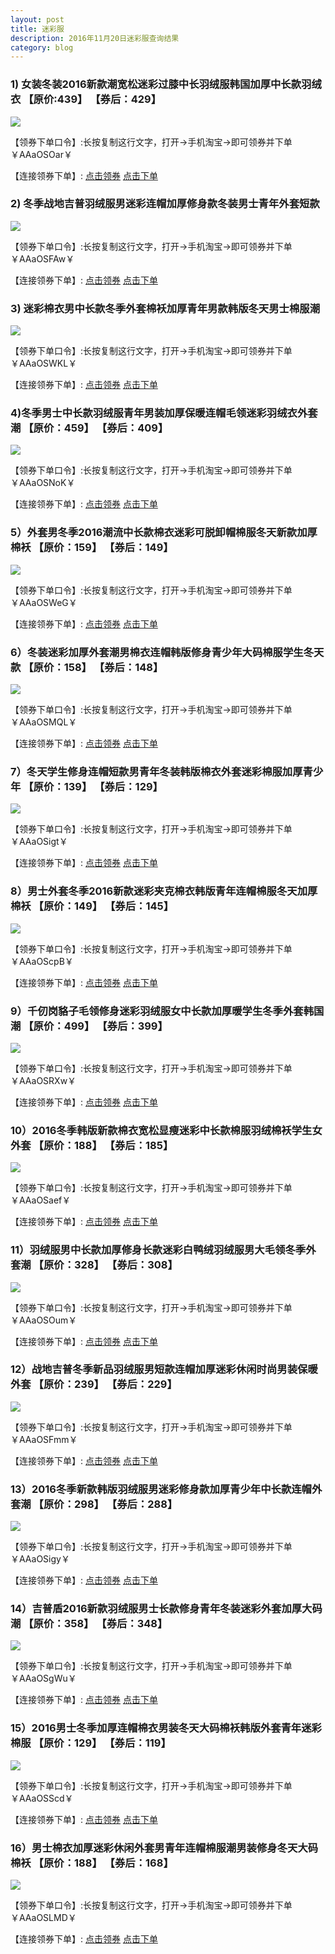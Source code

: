 ```yaml
---
layout: post
title: 迷彩服
description: 2016年11月20日迷彩服查询结果
category: blog
---
```


### 1) 女装冬装2016新款潮宽松迷彩过膝中长羽绒服韩国加厚中长款羽绒衣 【原价:439】 【券后：429】

![](http://img02.taobaocdn.com/bao/uploaded/i2/694251071/TB29Jm8aM9J.eBjSsppXXXAAVXa_!!694251071.jpg)

【领券下单口令】:长按复制这行文字，打开→手机淘宝→即可领券并下单￥AAaOSOar￥

【连接领券下单】: [点击领券](https://uland.taobao.com/coupon/edetail?e=w4h%2FuqWqhGQN%2BoQUE6FNzIM62UyNgFOBKBqCHK3C0Qv%2Bp0i45IILiy0BH9y6KEuKbAP3lccb2z0gvn4B2420DUYUejVMpzGc7sRUcQe1PUdw8qc1XLan0U7boqEjft3hIfxugX8J0mFwioKBTe%2BRAQXYFrNKi45y&pid=mm_119037603_16938897_62386652&af=1)     [点击下单](https://s.click.taobao.com/t?e=m%3D2%26s%3DNFTElvGU7vwcQipKwQzePOeEDrYVVa64LKpWJ%2Bin0XLjf2vlNIV67l7fBibwJZXDsUZsiWgXrvhKVk%2FYB1WuC9Mk6rThlE9e8LFM7q%2Fzpd%2F%2BVLIe0YV6segCoN4N1GMBouj4Z5hlae7sq27cQRweIxtvDMl6nQkTxg5p7bh%2BFbQ%3D&pvid=11_58.39.27.89_16978_1479634109083)

### 2) 冬季战地吉普羽绒服男迷彩连帽加厚修身款冬装男士青年外套短款

![](http://image.taobao.com/bao/uploaded/i4/TB1BuquMVXXXXb5aXXXYXGcGpXX_M2.SS2)

【领券下单口令】:长按复制这行文字，打开→手机淘宝→即可领券并下单￥AAaOSFAw￥

【连接领券下单】: [点击领券](https://uland.taobao.com/coupon/edetail?e=Hn6nBC47Ry8N%2BoQUE6FNzIM62UyNgFOBKBqCHK3C0Qv%2Bp0i45IILiy0BH9y6KEuKyDkeaa88fuqpq3ZeLuzuZ0YUejVMpzGc7sRUcQe1PUdw8qc1XLan0U7boqEjft3hIfxugX8J0mFwioKBTe%2BRAQXYFrNKi45y&pid=mm_119037603_16938897_62386652&af=1)   [点击下单](https://s.click.taobao.com/t?e=m%3D2%26s%3DLU5MrGY5A6EcQipKwQzePOeEDrYVVa64LKpWJ%2Bin0XLjf2vlNIV67l7fBibwJZXDsUZsiWgXrvhKVk%2FYB1WuC9Mk6rThlE9e8LFM7q%2Fzpd%2F%2BVLIe0YV6sQsakjbs1aJbouj4Z5hlae46GfRRn7LJ5FwXoALiJlTnxg5p7bh%2BFbQ%3D&pvid=11_58.39.27.89_16978_1479634109083)


### 3) 迷彩棉衣男中长款冬季外套棉袄加厚青年男款韩版冬天男士棉服潮

![](http://img04.taobaocdn.com/bao/uploaded/i4/1654116772/TB29de0agOI.eBjSszhXXbHvFXa_!!1654116772.jpg)

【领券下单口令】:长按复制这行文字，打开→手机淘宝→即可领券并下单￥AAaOSWKL￥

【连接领券下单】: [点击领券](https://uland.taobao.com/coupon/edetail?e=zYsxbKLnmo4N%2BoQUE6FNzIM62UyNgFOBKBqCHK3C0Qv%2Bp0i45IILiy0BH9y6KEuK62WY2LkglKh4s2K6vyRFuEYUejVMpzGc7sRUcQe1PUdw8qc1XLan0U7boqEjft3hIfxugX8J0mFwioKBTe%2BRAQXYFrNKi45y&pid=mm_119037603_16938897_62386652&af=1)   [点击下单](https://s.click.taobao.com/t?e=m%3D2%26s%3DBSg7esKO9hAcQipKwQzePOeEDrYVVa64LKpWJ%2Bin0XLjf2vlNIV67l7fBibwJZXDsUZsiWgXrvhKVk%2FYB1WuC9Mk6rThlE9e8LFM7q%2Fzpd%2F%2BVLIe0YV6sVU211QALJFy0Noon1WN7Z2CpvmeH97d3XuW6DbQUiDuIYULNg46oBA%3D&pvid=11_58.39.27.89_16978_1479634109083)

### 4)冬季男士中长款羽绒服青年男装加厚保暖连帽毛领迷彩羽绒衣外套潮 【原价：459】 【券后：409】 

![](http://img04.taobaocdn.com/bao/uploaded/i4/TB1VvZbNFXXXXayapXXXXXXXXXX_!!0-item_pic.jpg)

【领券下单口令】:长按复制这行文字，打开→手机淘宝→即可领券并下单￥AAaOSNoK￥

【连接领券下单】: [点击领券](https://uland.taobao.com/coupon/edetail?e=GBhgLPoFuQcN%2BoQUE6FNzIM62UyNgFOBKBqCHK3C0Qv%2Bp0i45IILiy0BH9y6KEuKgqOxL0Mbb4o38k%2F4o4JX80YUejVMpzGc7sRUcQe1PUdw8qc1XLan0U7boqEjft3hIfxugX8J0mFwioKBTe%2BRAQXYFrNKi45y&pid=mm_119037603_16938897_62386652&af=1)   [点击下单](https://s.click.taobao.com/t?e=m%3D2%26s%3DWCSdZ9vfU60cQipKwQzePOeEDrYVVa64K7Vc7tFgwiHjf2vlNIV67l7fBibwJZXDsUZsiWgXrvhKVk%2FYB1WuC9Mk6rThlE9e8LFM7q%2Fzpd%2F%2BVLIe0YV6sYwhhZCt9jCHSMUVew9P0%2BjPJOWtUE54fErM%2FQp9EXF3IYULNg46oBA%3D&pvid=11_58.39.27.89_16978_1479634109083)

### 5）外套男冬季2016潮流中长款棉衣迷彩可脱卸帽棉服冬天新款加厚棉袄 【原价：159】 【券后：149】

![](http://img02.taobaocdn.com/bao/uploaded/i2/TB1pN85NVXXXXXzXVXXXXXXXXXX_!!0-item_pic.jpg)

【领券下单口令】:长按复制这行文字，打开→手机淘宝→即可领券并下单￥AAaOSWeG￥

【连接领券下单】: [点击领券](https://uland.taobao.com/coupon/edetail?e=HPNJT021jzgN%2BoQUE6FNzIM62UyNgFOBKBqCHK3C0Qv%2Bp0i45IILiy0BH9y6KEuKz97jVCAPlBLd2q%2FZnCNLVUYUejVMpzGc7sRUcQe1PUdw8qc1XLan0U7boqEjft3hIfxugX8J0mFwioKBTe%2BRAQXYFrNKi45y&pid=mm_119037603_16938897_62386652&af=1)   [点击下单](https://s.click.taobao.com/t?e=m%3D2%26s%3Do6YS4bGkaNYcQipKwQzePOeEDrYVVa64LKpWJ%2Bin0XLjf2vlNIV67l7fBibwJZXDsUZsiWgXrvhKVk%2FYB1WuC9Mk6rThlE9e8LFM7q%2Fzpd%2F%2BVLIe0YV6sT%2FIsobFl8QpSgO8zaFKu5CP2%2FrLUml5lfQ2gjNcRep7IYULNg46oBA%3D&pvid=11_58.39.27.89_16978_1479634109083)

### 6）冬装迷彩加厚外套潮男棉衣连帽韩版修身青少年大码棉服学生冬天款 【原价：158】 【券后：148】

![](http://img04.taobaocdn.com/bao/uploaded/i4/TB1.F85NVXXXXagapXXXXXXXXXX_!!0-item_pic.jpg)

【领券下单口令】:长按复制这行文字，打开→手机淘宝→即可领券并下单￥AAaOSMQL￥

【连接领券下单】: [点击领券](https://uland.taobao.com/coupon/edetail?e=droTnIQyLFcN%2BoQUE6FNzIM62UyNgFOBKBqCHK3C0Qv%2Bp0i45IILiy0BH9y6KEuKTMUD94gBL71kIJF8AZcl8EYUejVMpzGc7sRUcQe1PUdw8qc1XLan0U7boqEjft3hIfxugX8J0mFwioKBTe%2BRAQXYFrNKi45y&pid=mm_119037603_16938897_62386652&af=1)   [点击下单](https://s.click.taobao.com/t?e=m%3D2%26s%3DwaQhIczWL6McQipKwQzePOeEDrYVVa64K7Vc7tFgwiHjf2vlNIV67l7fBibwJZXDsUZsiWgXrvhKVk%2FYB1WuC9Mk6rThlE9e8LFM7q%2Fzpd%2F%2BVLIe0YV6sQ0RusDtu4g4xVkwQ0O2GhSvJTtiG1bdWLj4pBE12xnOIYULNg46oBA%3D&pvid=11_58.39.27.89_16978_1479634109083)

### 7）冬天学生修身连帽短款男青年冬装韩版棉衣外套迷彩棉服加厚青少年 【原价：139】 【券后：129】

![](http://image.taobao.com/bao/uploaded/i5/TB142QANFXXXXaDXXXXYXGcGpXX_M2.SS2)

【领券下单口令】:长按复制这行文字，打开→手机淘宝→即可领券并下单￥AAaOSigt￥

【连接领券下单】: [点击领券](https://uland.taobao.com/coupon/edetail?e=M5pnjYnlOrEN%2BoQUE6FNzIM62UyNgFOBKBqCHK3C0Qv%2Bp0i45IILiy0BH9y6KEuKjoldliTwLR67CnvZn40c5EYUejVMpzGc7sRUcQe1PUdw8qc1XLan0U7boqEjft3hIfxugX8J0mFwioKBTe%2BRAQXYFrNKi45y&pid=mm_119037603_16938897_62386652&af=1)   [点击下单](https://s.click.taobao.com/t?e=m%3D2%26s%3DEmTP2CWuxhIcQipKwQzePOeEDrYVVa64LKpWJ%2Bin0XLjf2vlNIV67l7fBibwJZXDsUZsiWgXrvhKVk%2FYB1WuC9Mk6rThlE9e8LFM7q%2Fzpd%2F%2BVLIe0YV6saocM1lgzWVrjwkmPJ6vE%2F3lySVtdwYQ%2BABtmwpRl3J1xg5p7bh%2BFbQ%3D&pvid=11_58.39.27.89_16978_1479634109083)

### 8）男士外套冬季2016新款迷彩夹克棉衣韩版青年连帽棉服冬天加厚棉袄 【原价：149】 【券后：145】

![](http://img04.taobaocdn.com/bao/uploaded/i4/TB1s9oaNFXXXXbfXpXXXXXXXXXX_!!0-item_pic.jpg)

【领券下单口令】:长按复制这行文字，打开→手机淘宝→即可领券并下单￥AAaOScpB￥

【连接领券下单】: [点击领券](https://uland.taobao.com/coupon/edetail?e=6DNLOaZaWYQN%2BoQUE6FNzIM62UyNgFOBKBqCHK3C0Qv%2Bp0i45IILiy0BH9y6KEuKY91C0y0N0IhGuRsrbIBR2UYUejVMpzGc7sRUcQe1PUdw8qc1XLan0U7boqEjft3hIfxugX8J0mFwioKBTe%2BRAQXYFrNKi45y&pid=mm_119037603_16938897_62386652&af=1)   [点击下单](https://s.click.taobao.com/t?e=m%3D2%26s%3DixDSadd2BjMcQipKwQzePOeEDrYVVa64K7Vc7tFgwiHjf2vlNIV67l7fBibwJZXDsUZsiWgXrvhKVk%2FYB1WuC9Mk6rThlE9e8LFM7q%2Fzpd%2F%2BVLIe0YV6sQYcVf3hYy03zOEcFeH5hkxwDQgPS%2B%2BXmcKbOrCgMxaAIYULNg46oBA%3D&pvid=11_58.39.27.89_16978_1479634109083)

### 9）千仞岗貉子毛领修身迷彩羽绒服女中长款加厚暖学生冬季外套韩国潮 【原价：499】 【券后：399】

![](http://img03.taobaocdn.com/bao/uploaded/i3/TB1Fd7NMVXXXXXFXVXXXXXXXXXX_!!0-item_pic.jpg)

【领券下单口令】:长按复制这行文字，打开→手机淘宝→即可领券并下单￥AAaOSRXw￥

【连接领券下单】: [点击领券](https://uland.taobao.com/coupon/edetail?e=K1socGPfuVsN%2BoQUE6FNzIM62UyNgFOBKBqCHK3C0Qv%2Bp0i45IILiy0BH9y6KEuKv%2F2HYanP1jrxUnKKeBKXhEYUejVMpzGc7sRUcQe1PUdw8qc1XLan0U7boqEjft3hIfxugX8J0mFwioKBTe%2BRAQXYFrNKi45y&pid=mm_119037603_16938897_62386652&af=1)   [点击下单](https://s.click.taobao.com/t?e=m%3D2%26s%3DR4PYlKRZUiUcQipKwQzePOeEDrYVVa64LKpWJ%2Bin0XLjf2vlNIV67l7fBibwJZXDsUZsiWgXrvhKVk%2FYB1WuC9Mk6rThlE9e8LFM7q%2Fzpd%2F%2BVLIe0YV6sQMbFa8mcUUCekLGDi1eZILKs%2B7c5fHttqtZ%2FRQc8OsZxg5p7bh%2BFbQ%3D&pvid=11_58.39.27.89_16978_1479634109083)

### 10）2016冬季韩版新款棉衣宽松显瘦迷彩中长款棉服羽绒棉袄学生女外套 【原价：188】 【券后：185】

![](http://img02.taobaocdn.com/bao/uploaded/i2/2189536554/TB21SqHXSiK.eBjSZFDXXbxZVXa_!!2189536554.jpg)

【领券下单口令】:长按复制这行文字，打开→手机淘宝→即可领券并下单￥AAaOSaef￥

【连接领券下单】: [点击领券](https://uland.taobao.com/coupon/edetail?e=0rDltS2L3UcN%2BoQUE6FNzIM62UyNgFOBKBqCHK3C0Qv%2Bp0i45IILiy0BH9y6KEuK9eyBFYdy5ufz3xSLrmUS%2FEYUejVMpzGc7sRUcQe1PUdw8qc1XLan0U7boqEjft3hIfxugX8J0mFwioKBTe%2BRAQXYFrNKi45y&pid=mm_119037603_16938897_62386652&af=1)   [点击下单](https://s.click.taobao.com/t?e=m%3D2%26s%3DtnABKVGa35YcQipKwQzePOeEDrYVVa64LKpWJ%2Bin0XLjf2vlNIV67l7fBibwJZXDsUZsiWgXrvhKVk%2FYB1WuC9Mk6rThlE9e8LFM7q%2Fzpd%2F%2BVLIe0YV6sQMlHNQmi7Y1B0pmVITYIpUWOx4ZJdzTLe4QPyyxOBZIIYULNg46oBA%3D&pvid=11_58.39.27.89_16978_1479634109083)

### 11）羽绒服男中长款加厚修身长款迷彩白鸭绒羽绒服男大毛领冬季外套潮 【原价：328】 【券后：308】

![](http://img03.taobaocdn.com/bao/uploaded/i3/TB1WJeLNVXXXXX3aFXXXXXXXXXX_!!0-item_pic.jpg)

【领券下单口令】:长按复制这行文字，打开→手机淘宝→即可领券并下单￥AAaOSOum￥

【连接领券下单】: [点击领券](https://uland.taobao.com/coupon/edetail?e=iUKjGWwOsVYN%2BoQUE6FNzIM62UyNgFOBKBqCHK3C0Qv%2Bp0i45IILiy0BH9y6KEuKqVphJfOIqdkWOnECpMvtzUYUejVMpzGc7sRUcQe1PUdw8qc1XLan0U7boqEjft3hIfxugX8J0mFwioKBTe%2BRAQXYFrNKi45y&pid=mm_119037603_16938897_62386652&af=1)   [点击下单](https://s.click.taobao.com/t?e=m%3D2%26s%3DILoaDPw%2BeHccQipKwQzePOeEDrYVVa64K7Vc7tFgwiHjf2vlNIV67l7fBibwJZXDNq%2BDna%2F8eQdKVk%2FYB1WuC9Mk6rThlE9e8LFM7q%2Fzpd%2F%2BVLIe0YV6sY3BRjiYBkbXWa3XywbzkuF6kCrwEDdOt3m5dd02Ha41IYULNg46oBA%3D&pvid=11_58.39.27.89_16978_1479634109083)

### 12）战地吉普冬季新品羽绒服男短款连帽加厚迷彩休闲时尚男装保暖外套 【原价：239】 【券后：229】

![](http://img03.taobaocdn.com/bao/uploaded/i3/TB1poqXNFXXXXc5XVXXXXXXXXXX_!!0-item_pic.jpg)

【领券下单口令】:长按复制这行文字，打开→手机淘宝→即可领券并下单￥AAaOSFmm￥

【连接领券下单】: [点击领券](https://uland.taobao.com/coupon/edetail?e=1VRMREXfj%2BIN%2BoQUE6FNzIM62UyNgFOBKBqCHK3C0Qv%2Bp0i45IILiy0BH9y6KEuKCke3HdWiqHgYvMPXEtVFdUYUejVMpzGc7sRUcQe1PUdw8qc1XLan0U7boqEjft3hIfxugX8J0mFwioKBTe%2BRAQXYFrNKi45y&pid=mm_119037603_16938897_62386652&af=1)   [点击下单](https://s.click.taobao.com/t?e=m%3D2%26s%3D4MLl3vcXA6EcQipKwQzePOeEDrYVVa64K7Vc7tFgwiHjf2vlNIV67l7fBibwJZXDNq%2BDna%2F8eQdKVk%2FYB1WuC9Mk6rThlE9e8LFM7q%2Fzpd%2F%2BVLIe0YV6sfvVmg1OgkpWUno3S3K0UyreoLoyYHitXJYQnME6qcOsIYULNg46oBA%3D&pvid=11_58.39.27.89_16978_1479634109083)

### 13）2016冬季新款韩版羽绒服男迷彩修身款加厚青少年中长款连帽外套潮 【原价：298】 【券后：288】

![](http://img04.taobaocdn.com/bao/uploaded/i4/TB1bFCrNFXXXXc0XVXXXXXXXXXX_!!0-item_pic.jpg)

【领券下单口令】:长按复制这行文字，打开→手机淘宝→即可领券并下单￥AAaOSigy￥

【连接领券下单】: [点击领券](https://uland.taobao.com/coupon/edetail?e=eWq00b%2BQWkUN%2BoQUE6FNzIM62UyNgFOBKBqCHK3C0Qv%2Bp0i45IILiy0BH9y6KEuKlzSXWgSutE07QaomLEAB80YUejVMpzGc7sRUcQe1PUdw8qc1XLan0U7boqEjft3hIfxugX8J0mFwioKBTe%2BRAQXYFrNKi45y&pid=mm_119037603_16938897_62386652&af=1)   [点击下单](https://s.click.taobao.com/t?e=m%3D2%26s%3DfCMbATp8WZwcQipKwQzePOeEDrYVVa64K7Vc7tFgwiHjf2vlNIV67l7fBibwJZXDNq%2BDna%2F8eQdKVk%2FYB1WuC9Mk6rThlE9e8LFM7q%2Fzpd%2F%2BVLIe0YV6sXZ7seCOfBbq1H%2BZYpIOOG%2FKCxDkCbdYTcJA%2Fhcfq%2FXZIYULNg46oBA%3D&pvid=11_58.39.27.89_16978_1479634109083)

### 14）吉普盾2016新款羽绒服男士长款修身青年冬装迷彩外套加厚大码潮 【原价：358】 【券后：348】

![](http://img04.taobaocdn.com/bao/uploaded/i4/TB1.jFMOpXXXXcqXVXXXXXXXXXX_!!0-item_pic.jpg)

【领券下单口令】:长按复制这行文字，打开→手机淘宝→即可领券并下单￥AAaOSgWu￥

【连接领券下单】: [点击领券](https://uland.taobao.com/coupon/edetail?e=unX3HxQ%2BbRUN%2BoQUE6FNzIM62UyNgFOBKBqCHK3C0Qv%2Bp0i45IILiy0BH9y6KEuKuQBgycrKovjnOxTcyLHzYEYUejVMpzGc7sRUcQe1PUdw8qc1XLan0U7boqEjft3hIfxugX8J0mFwioKBTe%2BRAQXYFrNKi45y&pid=mm_119037603_16938897_62386652&af=1)   [点击下单](https://s.click.taobao.com/t?e=m%3D2%26s%3DCLM2MHGUxT8cQipKwQzePOeEDrYVVa64K7Vc7tFgwiHjf2vlNIV67l7fBibwJZXDNq%2BDna%2F8eQdKVk%2FYB1WuC9Mk6rThlE9e8LFM7q%2Fzpd%2F%2BVLIe0YV6sVKK%2B9OrmZ9jwC5wD8mGS5qp1qfLSEgJBJZqp7QOoIEExg5p7bh%2BFbQ%3D&pvid=11_58.39.27.89_16978_1479634109083)

### 15）2016男士冬季加厚连帽棉衣男装冬天大码棉袄韩版外套青年迷彩棉服 【原价：129】 【券后：119】

![](http://img01.taobaocdn.com/bao/uploaded/i1/TB1iHS_NFXXXXXFaXXXXXXXXXXX_!!0-item_pic.jpg)

【领券下单口令】:长按复制这行文字，打开→手机淘宝→即可领券并下单￥AAaOSScd￥

【连接领券下单】: [点击领券](https://uland.taobao.com/coupon/edetail?e=Mo1mAnTlpBYN%2BoQUE6FNzIM62UyNgFOBKBqCHK3C0Qv%2Bp0i45IILiy0BH9y6KEuKcIIpwnfUf05JJuHZVB%2FQKUYUejVMpzGc7sRUcQe1PUdw8qc1XLan0U7boqEjft3hIfxugX8J0mFwioKBTe%2BRAQXYFrNKi45y&pid=mm_119037603_16938897_62386652&af=1)   [点击下单](https://s.click.taobao.com/t?e=m%3D2%26s%3DaptPbIVJDWscQipKwQzePOeEDrYVVa64LKpWJ%2Bin0XLjf2vlNIV67l7fBibwJZXDNq%2BDna%2F8eQdKVk%2FYB1WuC9Mk6rThlE9e8LFM7q%2Fzpd%2F%2BVLIe0YV6sVjyJDjmmJuHu8ApqLc93wseRQ%2FKQ4t0PbP6Olp4BgtdIYULNg46oBA%3D&pvid=11_58.39.27.89_16978_1479634109083)

### 16）男士棉衣加厚迷彩休闲外套男青年连帽棉服潮男装修身冬天大码棉袄 【原价：188】 【券后：168】

![](http://img03.taobaocdn.com/bao/uploaded/i3/822849216/TB2aEQpapOP.eBjSZFHXXXQnpXa_!!822849216.jpg)

【领券下单口令】:长按复制这行文字，打开→手机淘宝→即可领券并下单￥AAaOSLMD￥

【连接领券下单】: [点击领券](https://uland.taobao.com/coupon/edetail?e=jEdAawz5SBgN%2BoQUE6FNzIM62UyNgFOBKBqCHK3C0Qv%2Bp0i45IILiy0BH9y6KEuKIOw5njSf4ARj8qwPYAScykYUejVMpzGc7sRUcQe1PUdw8qc1XLan0U7boqEjft3hIfxugX8J0mFwioKBTe%2BRAQXYFrNKi45y&pid=mm_119037603_16938897_62386652&af=1)   [点击下单](https://s.click.taobao.com/t?e=m%3D2%26s%3D6MC6D9oizVocQipKwQzePOeEDrYVVa64LKpWJ%2Bin0XLjf2vlNIV67l7fBibwJZXDNq%2BDna%2F8eQdKVk%2FYB1WuC9Mk6rThlE9e8LFM7q%2Fzpd%2F%2BVLIe0YV6sXRn0gr15K7IwC5wD8mGS5q0gipAPyLd75WvqBE8vEqSxg5p7bh%2BFbQ%3D&pvid=11_58.39.27.89_16978_1479634109083)
